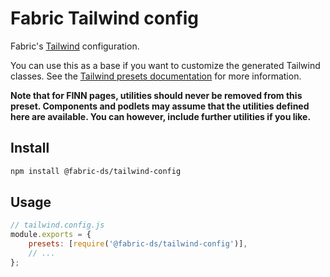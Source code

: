 # Fabric Tailwind config

Fabric's [Tailwind](https://tailwindcss.com/) configuration.

You can use this as a base if you want to customize the generated Tailwind classes. See the
[Tailwind presets documentation](https://tailwindcss.com/pages/presets) for more information.

**Note that for FINN pages, utilities should never be removed from this preset. Components and podlets may
assume that the utilities defined here are available. You can however, include further utilities if you
like.**

## Install

```sh
npm install @fabric-ds/tailwind-config
```

## Usage

```js
// tailwind.config.js
module.exports = {
    presets: [require('@fabric-ds/tailwind-config')],
    // ...
};
```
